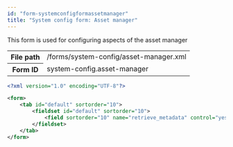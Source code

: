 ```yaml
---
id: "form-systemconfigformassetmanager"
title: "System config form: Asset manager"
---
```


This form is used for configuring aspects of the asset manager

<div class="table-responsive"><table class="table table-condensed"><tr><th>File path</th><td>/forms/system-config/asset-manager.xml</td></tr><tr><th>Form ID</th><td>system-config.asset-manager</td></tr></table></div>

```xml
<?xml version="1.0" encoding="UTF-8"?>

<form>
    <tab id="default" sortorder="10">
        <fieldset id="default" sortorder="10">
            <field sortorder="10" name="retrieve_metadata" control="yesnoswitch" required="false" label="system-config.asset-manager:retrieve_metadata.label" help="system-config.asset-manager:retrieve_metadata.help" />
        </fieldset>
    </tab>
</form>
```